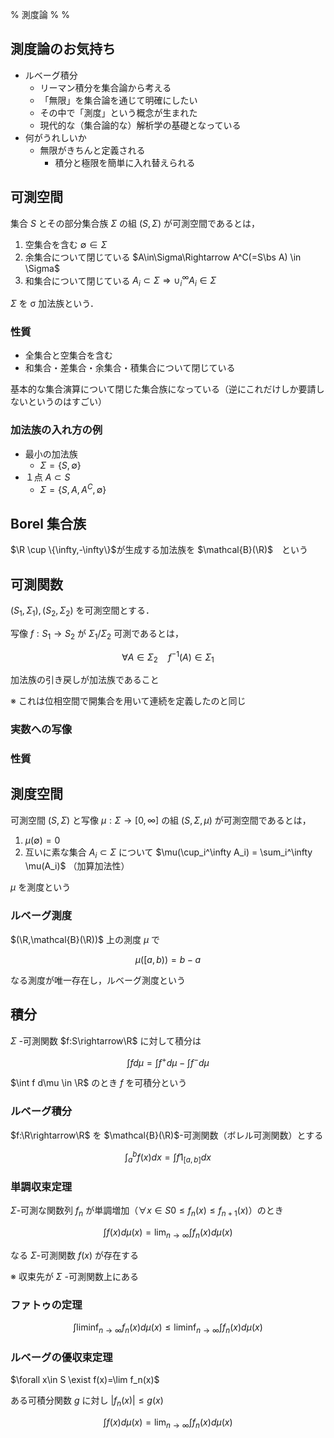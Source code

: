% 測度論
%
%

$$
\newcommand{\bs}{\backslash}
\newcommand{\R}{\mathbb{R}}
\newcommand{\F}{\mathcal{F}}
$$

## 測度論のお気持ち

- ルベーグ積分
  - リーマン積分を集合論から考える
  - 「無限」を集合論を通じて明確にしたい
  - その中で「測度」という概念が生まれた
  - 現代的な（集合論的な）解析学の基礎となっている
- 何がうれしいか
  - 無限がきちんと定義される
    - 積分と極限を簡単に入れ替えられる

## 可測空間

集合 $S$ とその部分集合族 $\Sigma$ の組 $(S,\Sigma)$ が可測空間であるとは，

1. 空集合を含む $\emptyset \in \Sigma$
2. 余集合について閉じている $A\in\Sigma\Rightarrow A^C(=S\bs A) \in \Sigma$
3. 和集合について閉じている $A_i\subset\Sigma \Rightarrow \cup_i^\infty A_i\in\Sigma$

$\Sigma$ を σ 加法族という．

### 性質

- 全集合と空集合を含む
- 和集合・差集合・余集合・積集合について閉じている

基本的な集合演算について閉じた集合族になっている（逆にこれだけしか要請しないというのはすごい）

### 加法族の入れ方の例

- 最小の加法族
  - $\Sigma=\{S,\emptyset\}$
- １点 $A \subset S$
  - $\Sigma=\{S,A,A^C,\emptyset\}$

## Borel 集合族

$\R \cup \{\infty,-\infty\}$が生成する加法族を $\mathcal{B}(\R)$　という

## 可測関数

$(S_1,\Sigma_1),(S_2,\Sigma_2)$ を可測空間とする．

写像 $f : S_1\rightarrow S_2$ が $\Sigma_1/\Sigma_2$ 可測であるとは，

$$
\forall A\in\Sigma_2 \quad f^{-1}(A) \in \Sigma_1
$$

加法族の引き戻しが加法族であること

※ これは位相空間で開集合を用いて連続を定義したのと同じ

### 実数への写像

### 性質

## 測度空間

可測空間 $(S,\Sigma)$ と写像 $\mu: \Sigma \rightarrow [0,\infty]$ の組 $(S,\Sigma,\mu)$ が可測空間であるとは，

1. $\mu(\emptyset)=0$
2. 互いに素な集合 $A_i \subset \Sigma$ について $\mu(\cup_i^\infty A_i) = \sum_i^\infty \mu(A_i)$ （加算加法性）

$\mu$ を測度という

### ルベーグ測度

$(\R,\mathcal{B}(\R))$ 上の測度 $\mu$ で

$$
\mu([a,b))=b-a
$$

なる測度が唯一存在し，ルベーグ測度という

## 積分

$\Sigma$ -可測関数 $f:S\rightarrow\R$ に対して積分は

$$
\int f d\mu = \int f^+ d\mu - \int f^- d\mu
$$

$\int f d\mu \in \R$ のとき $f$ を可積分という

### ルベーグ積分

$f:\R\rightarrow\R$ を $\mathcal{B}(\R)$-可測関数（ボレル可測関数）とする

$$
\int_a^b f(x) dx = \int f1_{[a,b]} dx
$$

### 単調収束定理

$\Sigma$-可測な関数列 $f_n$ が単調増加（$\forall x \in S 0 \leq f_n(x) \leq f_{n+1}(x)$）のとき

$$
\int f(x) d\mu(x) = \lim_{n\rightarrow \infty} \int f_n(x)d\mu(x)
$$

なる $\Sigma$-可測関数 $f(x)$ が存在する

※ 収束先が $\Sigma$ -可測関数上にある

### ファトゥの定理

$$
\int \liminf_{n\rightarrow\infty} f_n(x) d\mu(x) \leq \liminf_{n\rightarrow\infty} \int f_n(x) d\mu(x)
$$

### ルベーグの優収束定理

$\forall x\in S \exist f(x)=\lim f_n(x)$

ある可積分関数 $g$ に対し $|f_n(x)|\leq g(x)$

$$
\int f(x)d\mu(x) = \lim_{n\rightarrow\infty} \int f_n(x) d\mu(x)
$$
